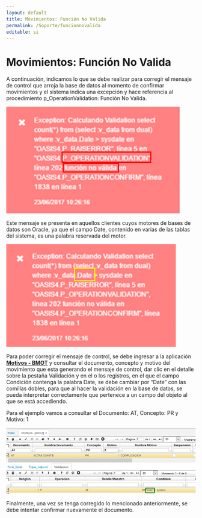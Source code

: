 ```yaml
---
layout: default
title: Movimientos: Función No Valida
permalink: /Soporte/funcionnovalida
editable: si
---
```


# Movimientos: Función No Valida

A continuación, indicamos lo que se debe realizar para corregir el mensaje de control que arroja la base de datos al momento de confirmar movimientos y el sistema indica una excepción y hace referencia al procedimiento p_OperationValidation: Función No Valida.  

![](funcion.png)

Este mensaje se presenta en aquellos clientes cuyos motores de bases de datos son Oracle, ya que el campo Date, contenido en varias de las tablas del sistema, es una palabra reservada del motor.  

![](funcion1.png)

Para poder corregir el mensaje de control, se debe ingresar a la aplicación [**Motivos - BMOT**](http://docs.oasiscom.com/Operacion/common/bsistema/bmot) y consultar el documento, concepto y motivo del movimiento que esta generando el mensaje de control, dar clic en el detalle sobre la pestaña Validación y en el o los registros, en el que el campo Condición contenga la palabra Date, se debe cambiar por “Date” con las comillas dobles, para que al hacer la validación en la base de datos, se pueda interpretar correctamente que pertenece a un campo del objeto al que se está accediendo.  

Para el ejemplo vamos a consultar el Documento: AT, Concepto: PR y Motivo: 1  

![](funcion2.png)

Finalmente, una vez se tenga corregido lo mencionado anteriormente, se debe intentar confirmar nuevamente el documento.  



